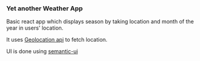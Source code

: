 ### Yet another Weather App

Basic react app which displays season by taking location and month of the year in users' location.

It uses [Geolocation api](https://developer.mozilla.org/en-US/docs/Web/API/Geolocation_API) to fetch location.

UI is done using [semantic-ui](https://semantic-ui.com/)
